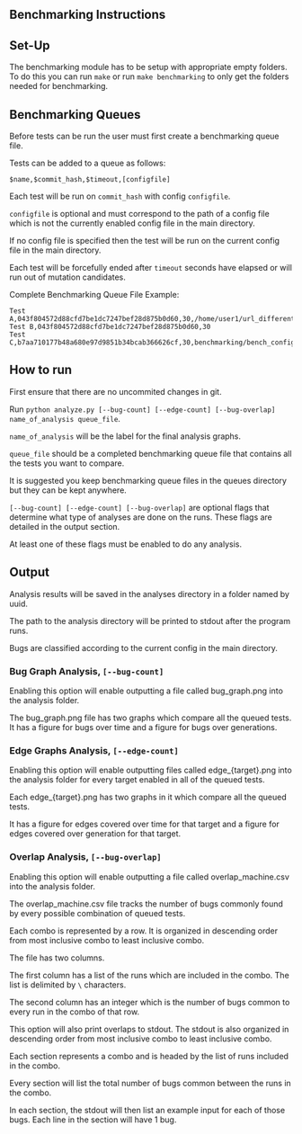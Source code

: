 ## Benchmarking Instructions

## Set-Up

The benchmarking module has to be setup with appropriate empty folders. To do this you can run `make` or run `make benchmarking` to only get the folders needed for benchmarking.

## Benchmarking Queues

Before tests can be run the user must first create a benchmarking queue file.

Tests can be added to a queue as follows:

```$name,$commit_hash,$timeout,[configfile]```

Each test will be run on `commit_hash` with config `configfile`.

`configfile` is optional and must correspond to the path of a config file which is not the currently enabled config file in the main directory.

If no config file is specified then the test will be run on the current config file in the main directory.

Each test will be forcefully ended after `timeout` seconds have elapsed or will run out of mutation candidates.

Complete Benchmarking Queue File Example:

```
Test A,043f804572d88cfd7be1dc7247bef28d875b0d60,30,/home/user1/url_differential_fuzzing/benchmarking/bench_configs/alt_config.py
Test B,043f804572d88cfd7be1dc7247bef28d875b0d60,30
Test C,b7aa710177b48a680e97d9851b34bcab366626cf,30,benchmarking/bench_configs/alt_config.py
```

## How to run

First ensure that there are no uncommited changes in git.

Run `python analyze.py [--bug-count] [--edge-count] [--bug-overlap] name_of_analysis queue_file`.

`name_of_analysis` will be the label for the final analysis graphs.

`queue_file` should be a completed benchmarking queue file that contains all the tests you want to compare.

It is suggested you keep benchmarking queue files in the queues directory but they can be kept anywhere.

`[--bug-count] [--edge-count] [--bug-overlap]` are optional flags that determine what type of analyses are done on the runs. These flags are detailed in the output section.

At least one of these flags must be enabled to do any analysis.

## Output

Analysis results will be saved in the analyses directory in a folder named by uuid.

The path to the analysis directory will be printed to stdout after the program runs.

Bugs are classified according to the current config in the main directory.

### Bug Graph Analysis, `[--bug-count]`

Enabling this option will enable outputting a file called bug_graph.png into the analysis folder.

The bug_graph.png file has two graphs which compare all the queued tests. It has a figure for bugs over time and a figure for bugs over generations.

### Edge Graphs Analysis, `[--edge-count]`

Enabling this option will enable outputting files called edge_{target}.png into the analysis folder for every target enabled in all of the queued tests.

Each edge_{target}.png has two graphs in it which compare all the queued tests.

It has a figure for edges covered over time for that target and a figure for edges covered over generation for that target.

### Overlap Analysis, `[--bug-overlap]`

Enabling this option will enable outputting a file called overlap_machine.csv into the analysis folder.

The overlap_machine.csv file tracks the number of bugs commonly found by every possible combination of queued tests.

Each combo is represented by a row. It is organized in descending order from most inclusive combo to least inclusive combo.

The file has two columns.

The first column has a list of the runs which are included in the combo. The list is delimited by `\` characters.

The second column has an integer which is the number of bugs common to every run in the combo of that row.

This option will also print overlaps to stdout. The stdout is also organized in descending order from most inclusive combo to least inclusive combo.

Each section represents a combo and is headed by the list of runs included in the combo.

Every section will list the total number of bugs common between the runs in the combo.

In each section, the stdout will then list an example input for each of those bugs. Each line in the section will have 1 bug.
